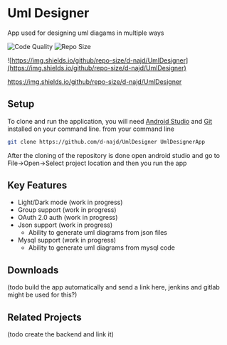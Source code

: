 # Uml Designer

App used for designing uml diagams in multiple ways 

![Code Quality](https://img.shields.io/codefactor/grade/github/d-najd/umldesigner) ![Repo Size](https://img.shields.io/github/repo-size/d-najd/UmlDesigner)

![https://img.shields.io/github/repo-size/d-najd/UmlDesigner](https://img.shields.io/github/repo-size/d-najd/UmlDesigner)

https://img.shields.io/github/repo-size/d-najd/UmlDesigner
## Setup

To clone and run the application, you will need [Android Studio](https://developer.android.com/studio) and [Git](https://git-scm.com/downloads) installed on your command line.
from your command line
``` sh
git clone https://github.com/d-najd/UmlDesigner UmlDesignerApp
```
After the cloning of the repository is done open android studio and go to File->Open->Select project location and then you run the app

## Key Features
 - Light/Dark mode (work in progress)
 - Group support (work in progress)
 - OAuth 2.0 auth (work in progress)
 - Json support (work in progress)
   - Ability to generate uml diagrams from json files
 - Mysql support (work in progress)
   - Ability to generate uml diagrams from mysql code

## Downloads
 (todo build the app automatically and send a link here, jenkins and gitlab might be used for this?)

## Related Projects
 (todo create the backend and link it)
